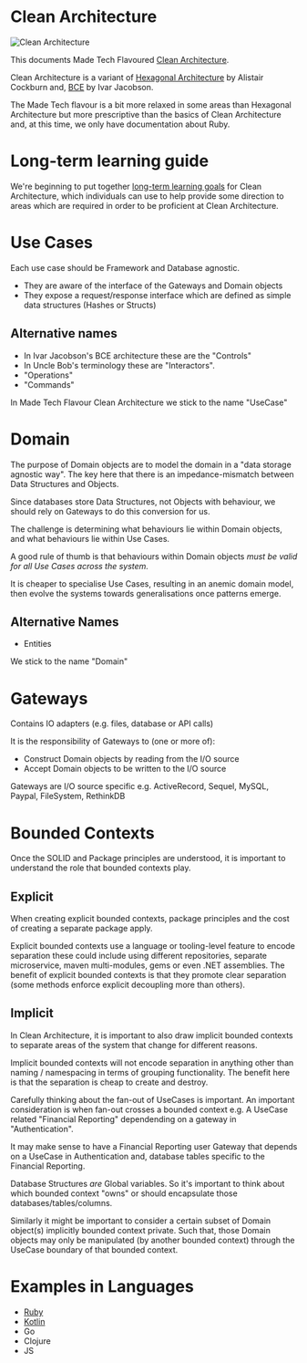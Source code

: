 # Clean Architecture

![Clean Architecture](https://8thlight.com/blog/assets/posts/2012-08-13-the-clean-architecture/CleanArchitecture-8b00a9d7e2543fa9ca76b81b05066629.jpg)

This documents Made Tech Flavoured [Clean Architecture](https://8thlight.com/blog/uncle-bob/2012/08/13/the-clean-architecture.html).

Clean Architecture is a variant of [Hexagonal Architecture](http://alistair.cockburn.us/Hexagonal+architecture) by Alistair Cockburn and,
[BCE](https://www.amazon.com/Object-Oriented-Software-Engineering-Approach/dp/0201544350) by Ivar Jacobson.

The Made Tech flavour is a bit more relaxed in some areas than Hexagonal Architecture but more prescriptive than the basics of Clean Architecture and, at this time, we only have documentation about Ruby.

# Long-term learning guide

We're beginning to put together [long-term learning goals](learn/README.md) for Clean Architecture, which individuals
can use to help provide some direction to areas which are required in order to be proficient at Clean Architecture.

# Use Cases

Each use case should be Framework and Database agnostic. 
* They are aware of the interface of the Gateways and Domain objects
* They expose a request/response interface which are defined as simple data structures (Hashes or Structs)

## Alternative names

* In Ivar Jacobson's BCE architecture these are the "Controls"
* In Uncle Bob's terminology these are "Interactors".
* "Operations"
* "Commands"

In Made Tech Flavour Clean Architecture we stick to the name "UseCase"

# Domain 

The purpose of Domain objects are to model the domain in a "data storage agnostic way".
The key here that there is an impedance-mismatch between Data Structures and Objects.
 
Since databases store Data Structures, not Objects with behaviour, we should rely on Gateways to do this conversion for us.

The challenge is determining what behaviours lie within Domain objects, and what behaviours lie within Use Cases.

A good rule of thumb is that behaviours within Domain objects *must be valid for all Use Cases across the system.*

It is cheaper to specialise Use Cases, resulting in an anemic domain model, then evolve the systems towards generalisations once patterns emerge.

## Alternative Names

* Entities 

We stick to the name "Domain"

# Gateways

Contains IO adapters (e.g. files, database or API calls)

It is the responsibility of Gateways to (one or more of):

* Construct Domain objects by reading from the I/O source
* Accept Domain objects to be written to the I/O source

Gateways are I/O source specific e.g. ActiveRecord, Sequel, MySQL, Paypal, FileSystem, RethinkDB

# Bounded Contexts

Once the SOLID and Package principles are understood, it is important to understand the role that bounded contexts play.

## Explicit 

When creating explicit bounded contexts, package principles and the cost of creating a separate package apply.

Explicit bounded contexts use a language or tooling-level feature to encode separation these could include using different repositories, separate microservice, maven multi-modules, gems or even .NET assemblies.
The benefit of explicit bounded contexts is that they promote clear separation (some methods enforce explicit decoupling more than others).

## Implicit

In Clean Architecture, it is important to also draw implicit bounded contexts to separate areas of the system that change for different reasons. 

Implicit bounded contexts will not encode separation in anything other than naming / namespacing in terms of grouping functionality. 
The benefit here is that the separation is cheap to create and destroy.

Carefully thinking about the fan-out of UseCases is important. An important consideration is when fan-out crosses a bounded context
e.g. A UseCase related "Financial Reporting" dependending on a gateway in "Authentication". 

It may make sense to have a Financial Reporting user Gateway that depends on a UseCase in Authentication and, database tables specific to the Financial Reporting.

Database Structures *are* Global variables. So it's important to think about which bounded context "owns" or should encapsulate those databases/tables/columns.

Similarly it might be important to consider a certain subset of Domain object(s) implicitly bounded context private. 
Such that, those Domain objects may only be manipulated (by another bounded context) through the UseCase boundary of that bounded context.

# Examples in Languages

* [Ruby](ruby/README.md)
* [Kotlin](kotlin/README.md)
* Go 
* Clojure
* JS
